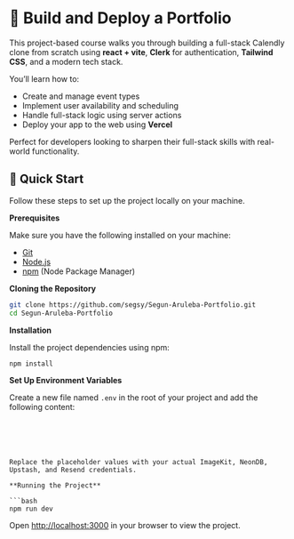 # 📅 Build and Deploy a Portfolio

This project-based course walks you through building a full-stack Calendly clone from scratch using **react + vite**, **Clerk** for authentication, **Tailwind CSS**, and a modern tech stack. 

You’ll learn how to:
- Create and manage event types
- Implement user availability and scheduling
- Handle full-stack logic using server actions
- Deploy your app to the web using **Vercel**

Perfect for developers looking to sharpen their full-stack skills with real-world functionality.

## <a name="quick-start">🤸 Quick Start</a>

Follow these steps to set up the project locally on your machine.

**Prerequisites**

Make sure you have the following installed on your machine:

- [Git](https://git-scm.com/)
- [Node.js](https://nodejs.org/en)
- [npm](https://www.npmjs.com/) (Node Package Manager)

**Cloning the Repository**

```bash
git clone https://github.com/segsy/Segun-Aruleba-Portfolio.git
cd Segun-Aruleba-Portfolio
```

**Installation**

Install the project dependencies using npm:

```bash
npm install
```

**Set Up Environment Variables**

Create a new file named `.env` in the root of your project and add the following content:

```env





Replace the placeholder values with your actual ImageKit, NeonDB, Upstash, and Resend credentials. 

**Running the Project**

```bash
npm run dev
```

Open [http://localhost:3000](http://localhost:3000) in your browser to view the project.